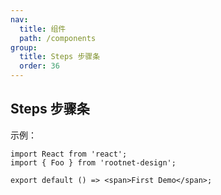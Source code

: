 ```yaml
---
nav:
  title: 组件
  path: /components
group:
  title: Steps 步骤条
  order: 36
---
```


## Steps 步骤条

示例：

```tsx
import React from 'react';
import { Foo } from 'rootnet-design';

export default () => <span>First Demo</span>;
```

